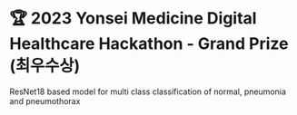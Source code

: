# 🏆 2023 Yonsei Medicine Digital Healthcare Hackathon - Grand Prize (최우수상)

ResNet18 based model for multi class classification of normal, pneumonia and pneumothorax
